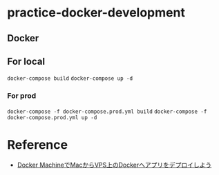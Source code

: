 # practice-docker-development
## Docker
## For local
`docker-compose build`
`docker-compose up -d`

### For prod
`docker-compose -f docker-compose.prod.yml build`
`docker-compose -f docker-compose.prod.yml up -d`

# Reference
- [Docker MachineでMacからVPS上のDockerへアプリをデプロイしよう](https://qiita.com/momotaro98/items/5b902afea3530b6f0b93#mac%E3%81%8B%E3%82%89docker-compose%E3%81%A7%E3%82%A2%E3%83%97%E3%83%AA%E3%82%92%E3%83%87%E3%83%97%E3%83%AD%E3%82%A4)

